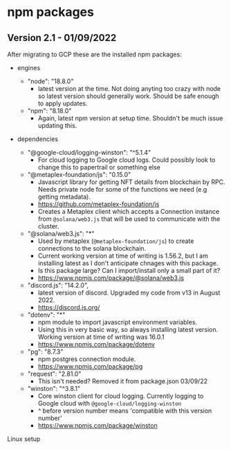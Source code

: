 # npm packages

## Version 2.1 - 01/09/2022

After migrating to GCP these are the installed npm packages:

* engines
    * "node": "18.8.0"
      * latest version at the time. Not doing anyting too crazy with node so latest version should generally work. Should be safe enough to apply updates. 
    * "npm": "8.18.0"
      *  Again, latest npm version at setup time. Shouldn't be much issue updating this.

 * dependencies
    * "@google-cloud/logging-winston": "^5.1.4"
      * For cloud logging to Google cloud logs. Could possibly look to change this to papertrail or something else
    * "@metaplex-foundation/js": "0.15.0"
      * Javascript library for getting NFT details from blockchain by RPC. Needs private node for some of the functions we need (e.g getting metadata).
      * https://github.com/metaplex-foundation/js
      * Creates a Metaplex client which accepts a Connection instance from `@solana/web3.js` that will be used to communicate with the cluster.
    * "@solana/web3.js": "*"
      * Used by metaplex (`@metaplex-foundation/js`) to create connections to the solana blockchain.
      * Current working version at time of writing is 1.56.2, but I am installing latest as I don't anticipate chnages with this package.
      * Is this package large? Can I import/install only a small part of it?
      * https://www.npmjs.com/package/@solana/web3.js
    * "discord.js": "14.2.0",
      * latest version of discord. Upgraded my code from v13 in August 2022.
      * https://discord.js.org/
    * "dotenv": "*"
      * npm module to import javascript environment variables.
      * Using this in very basic way, so always installing latest version. Working version at time of writing was 16.0.1
      * https://www.npmjs.com/package/dotenv
    * "pg": "8.7.3"
      * npm postgres connection module.
      * https://www.npmjs.com/package/pg
    * "request": "2.81.0"
      * This isn't needed? Removed it from package.json 03/09/22
    * "winston": "^3.8.1"
      * Core winston client for cloud logging. Currently logging to Google cloud with `@google-cloud/logging-winston`
      * ^ before version number means 'compatible with this version number'
      * https://www.npmjs.com/package/winston


Linux setup

